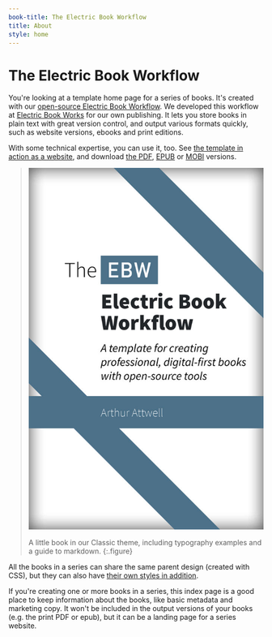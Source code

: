 ```yaml
---
book-title: The Electric Book Workflow
title: About
style: home
---
```


# The Electric Book Workflow

You're looking at a template home page for a series of books. It's created with our [open-source Electric Book Workflow](https://github.com/electricbookworks/electric-book-workflow). We developed this workflow at [Electric Book Works](http://electricbookworks.com) for our own publishing. It lets you store books in plain text with great version control, and output various formats quickly, such as website versions, ebooks and print editions.

With some technical expertise, you can use it, too. See [the template in action as a website](book-one), and download [the PDF](download/ebw-electric-book-workflow-template.pdf), [EPUB](download/ebw-electric-book-workflow-template.epub) or [MOBI](download/ebw-electric-book-workflow-template.mobi) versions.

> [![A little book in our Classic theme, including typography examples and a beginner's guide to markdown.](book-one/images/cover.jpg)](book-one)
>
> A little book in our Classic theme, including typography examples and a guide to markdown.
{:.figure}

All the books in a series can share the same parent design (created with CSS), but they can also have [their own styles in addition](book-two).

If you're creating one or more books in a series, this index page is a good place to keep information about the books, like basic metadata and marketing copy. It won't be included in the output versions of your books (e.g. the print PDF or epub), but it can be a landing page for a series website.
